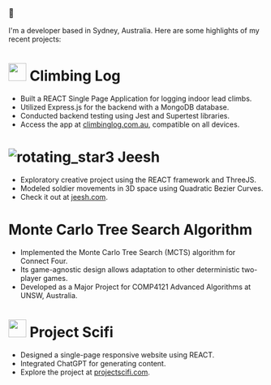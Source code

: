 ### 👋

I'm a developer based in Sydney, Australia. Here are some highlights of my recent projects:

# <img src="https://github.com/kellyr27/Indoor-Climbing-Log-2.0/assets/83458976/8661b386-4465-4216-a96d-c2f9c5bccc55" width="35">  Climbing Log
- Built a REACT Single Page Application for logging indoor lead climbs.
- Utilized Express.js for the backend with a MongoDB database.
- Conducted backend testing using Jest and Supertest libraries.
- Access the app at [climbinglog.com.au](https://climbinglog.com.au), compatible on all devices.

# ![rotating_star3](https://github.com/kellyr27/kellyr27/assets/83458976/28066a82-38e3-4dd1-8b26-857ba0557c4e)  Jeesh
- Exploratory creative project using the REACT framework and ThreeJS.
- Modeled soldier movements in 3D space using Quadratic Bezier Curves.
- Check it out at [jeesh.com](https://jeesh.com).

# Monte Carlo Tree Search Algorithm
- Implemented the Monte Carlo Tree Search (MCTS) algorithm for Connect Four.
- Its game-agnostic design allows adaptation to other deterministic two-player games.
- Developed as a Major Project for COMP4121 Advanced Algorithms at UNSW, Australia.

# <img src="https://github.com/kellyr27/Project-Scifi-2.0/assets/83458976/495bb2e1-c511-45fd-b825-34bb4b6af3dd" width="35">  Project Scifi
- Designed a single-page responsive website using REACT.
- Integrated ChatGPT for generating content.
- Explore the project at [projectscifi.com](https://projectscifi.com).
